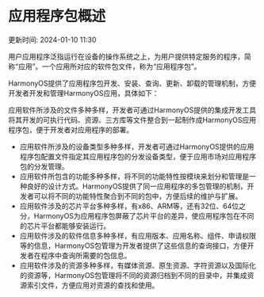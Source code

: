 # 应用程序包概述

更新时间: 2024-01-10 11:30

用户应用程序泛指运行在设备的操作系统之上，为用户提供特定服务的程序，简称“应用”。一个应用所对应的软件包文件，称为“应用程序包”。

HarmonyOS提供了应用程序包开发、安装、查询、更新、卸载的管理机制，方便开发者开发和管理HarmonyOS应用，具体如下：

应用软件所涉及的文件多种多样，开发者可通过HarmonyOS提供的集成开发工具将其开发的可执行代码、资源、三方库等文件整合到一起制作成HarmonyOS应用程序包，便于开发者对应用程序的部署。

* 应用软件所涉及的设备类型多种多样，开发者可通过HarmonyOS提供的应用程序包配置文件指定其应用程序包的分发设备类型，便于应用市场对应用程序包的分发管理。
* 应用软件所包含的功能多种多样，将不同的功能特性按模块来划分和管理是一种良好的设计方式。HarmonyOS提供了同一应用程序的多包管理的机制，开发者可以将不同的功能特性聚合到不同的包中，方便后续的维护与扩展。
* 应用软件涉及的芯片平台多种多样，有x86、ARM等，还有32位、64位之分，HarmonyOS为应用程序包屏蔽了芯片平台的差异，使应用程序包在不同的芯片平台都能够安装运行。
* 应用软件涉及的软件信息多种多样，有应用版本、应用名称、组件、申请权限等的信息，HarmonyOS包管理为开发者提供了这些信息的查询接口，方便开发者在程序中查询所需要的包信息。
* 应用软件涉及的资源多种多样，有媒体资源、原生资源、字符资源以及国际化的资源等，HarmonyOS包管理将不同的资源归档到不同的目录中，并集成资源索引文件，方便应用对资源的查找和使用。

